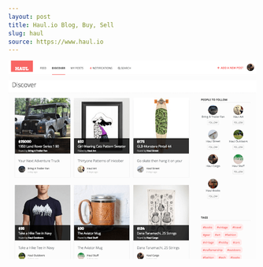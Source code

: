 ```yaml
---
layout: post
title: Haul.io Blog, Buy, Sell
slug: haul
source: https://www.haul.io
---
```


<img src="/screenshots/haul.png">
